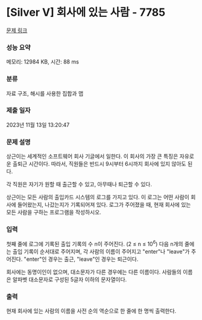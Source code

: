 # [Silver V] 회사에 있는 사람 - 7785 

[문제 링크](https://www.acmicpc.net/problem/7785) 

### 성능 요약

메모리: 12984 KB, 시간: 88 ms

### 분류

자료 구조, 해시를 사용한 집합과 맵

### 제출 일자

2023년 11월 13일 13:20:47

### 문제 설명

<p>상근이는 세계적인 소프트웨어 회사 기글에서 일한다. 이 회사의 가장 큰 특징은 자유로운 출퇴근 시간이다. 따라서, 직원들은 반드시 9시부터 6시까지 회사에 있지 않아도 된다.</p>

<p>각 직원은 자기가 원할 때 출근할 수 있고, 아무때나 퇴근할 수 있다.</p>

<p>상근이는 모든 사람의 출입카드 시스템의 로그를 가지고 있다. 이 로그는 어떤 사람이 회사에 들어왔는지, 나갔는지가 기록되어져 있다. 로그가 주어졌을 때, 현재 회사에 있는 모든 사람을 구하는 프로그램을 작성하시오.</p>

### 입력 

 <p>첫째 줄에 로그에 기록된 출입 기록의 수 n이 주어진다. (2 ≤ n ≤ 10<sup>6</sup>) 다음 n개의 줄에는 출입 기록이 순서대로 주어지며, 각 사람의 이름이 주어지고 "enter"나 "leave"가 주어진다. "enter"인 경우는 출근, "leave"인 경우는 퇴근이다.</p>

<p>회사에는 동명이인이 없으며, 대소문자가 다른 경우에는 다른 이름이다. 사람들의 이름은 알파벳 대소문자로 구성된 5글자 이하의 문자열이다.</p>

### 출력 

 <p>현재 회사에 있는 사람의 이름을 사전 순의 역순으로 한 줄에 한 명씩 출력한다.</p>

